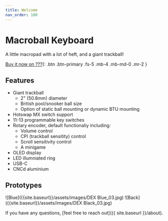 ```yaml
---
title: Welcome
nav_order: 100
---
```


# Macroball Keyboard

A little macropad with a lot of heft, and a giant trackball!

[Buy it now on ???](){: .btn .btn-primary .fs-5 .mb-4 .mb-md-0 .mr-2 } 

## Features
- Giant trackball
  - 2" (50.8mm) diameter
  - British pool/snooker ball size
  - Option of static ball mounting or dynamic BTU mounting
- Hotswap MX switch support
- 11-13 programmable key switches
- Rotary encoder, default functionaliy including:
  - Volume control
  - CPI (trackball sensitity) control
  - Scroll sensitivity control
  - A minigame
- OLED display
- LED illumniated ring
- USB-C
- CNCd aluminium  

## Prototypes

![Blue]({{site.baseurl}}/assets/images/DEX Blue_03.jpg)
![Back]({{site.baseurl}}/assets/images/DEX Black_03.jpg)

If you have any questions, [feel free to reach out]({{ site.baseurl }}/about).

